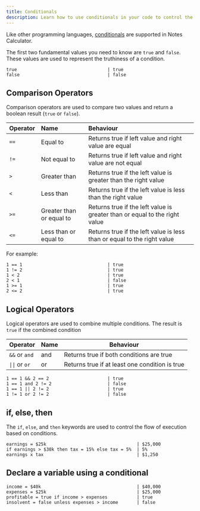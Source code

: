 ```yaml
---
title: Conditionals
description: Learn how to use conditionals in your code to control the flow of execution based on certain conditions.
---
```


Like other programming languages, [conditionals](https://en.wikipedia.org/wiki/Conditional_(computer_programming)) are supported in Notes Calculator.

The first two fundamental values you need to know are `true` and `false`. These values are used to represent the truthiness of a condition.

```
true                                  | true
false                                 | false
```

## Comparison Operators
Comparison operators are used to compare two values and return a boolean result (`true` or `false`).

| Operator | Name | Behaviour |
| :--- | :--- | :--- |
| `==` | Equal to | Returns true if left value and right value are equal |
| `!=` | Not equal to | Returns true if left value and right value are not equal |
| `>` | Greater than | Returns true if the left value is greater than the right value |
| `<` | Less than | Returns true if the left value is less than the right value |
| `>=` | Greater than or equal to | Returns true if the left value is greater than or equal to the right value |
| `<=` | Less than or equal to | Returns true if the left value is less than or equal to the right value |

For example:
```
1 == 1                                | true
1 != 2                                | true
1 < 2                                 | true
2 < 1                                 | false
1 >= 1                                | true
2 <= 2                                | true
```

## Logical Operators
Logical operators are used to combine multiple conditions. The result is `true` if the combined condition

| Operator          | Name | Behaviour |
| ------------- | -------- | ---------- |
| `&&` or `and` | and | Returns true if both conditions are true |
| `\|\|` or `or` | or | Returns true if at least one condition is true |

```
1 == 1 && 2 == 2                      | true
1 == 1 and 2 != 2                     | false
1 == 1 || 2 != 2                      | true
1 != 1 or 2 != 2                      | false
```

## if, else, then

The `if`, `else`, and `then` keywords are used to control the flow of execution based on conditions.

```
earnings = $25k                                  | $25,000
if earnings > $30k then tax = 15% else tax = 5%  | 5%
earnings x tax                                   | $1,250
```

## Declare a variable using a conditional

```
income = $40k                                    | $40,000
expenses = $25k                                  | $25,000   
profitable = true if income > expenses           | true
insolvent = false unless expenses > income       | false
```
